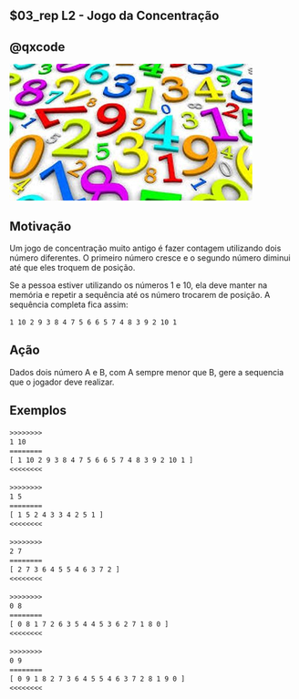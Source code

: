 ## $03_rep L2 - Jogo da Concentração
## @qxcode

![](__capa.jpg)

## Motivação

Um jogo de concentração muito antigo é fazer contagem utilizando dois número diferentes. O primeiro número cresce e o segundo número diminui até que eles troquem de posição.

Se a pessoa estiver utilizando os números 1 e 10, ela deve manter na memória e repetir a sequência até os número trocarem de posição. A sequência completa fica assim:

```
1 10 2 9 3 8 4 7 5 6 6 5 7 4 8 3 9 2 10 1
```

## Ação

Dados dois número A e B, com A sempre menor que B, gere a sequencia que o jogador deve realizar.

## Exemplos

```
>>>>>>>>
1 10
========
[ 1 10 2 9 3 8 4 7 5 6 6 5 7 4 8 3 9 2 10 1 ]
<<<<<<<<

>>>>>>>>
1 5
========
[ 1 5 2 4 3 3 4 2 5 1 ]
<<<<<<<<

>>>>>>>>
2 7
========
[ 2 7 3 6 4 5 5 4 6 3 7 2 ]
<<<<<<<<

>>>>>>>>
0 8
========
[ 0 8 1 7 2 6 3 5 4 4 5 3 6 2 7 1 8 0 ]
<<<<<<<<

>>>>>>>>
0 9
========
[ 0 9 1 8 2 7 3 6 4 5 5 4 6 3 7 2 8 1 9 0 ]
<<<<<<<<
```

#

